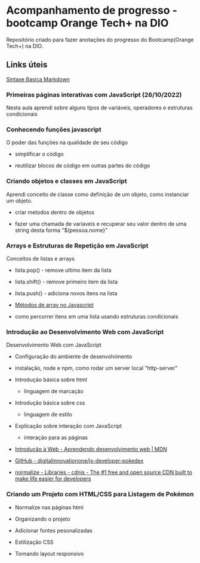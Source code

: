 # Acompanhamento de progresso - bootcamp Orange Tech+ na DIO

Repositório criado para fazer anotações do progresso do Bootcamp(Orange Tech+) na DIO.

## Links úteis

[Sintaxe Basica Markdown](https://www.markdownguide.org/basic-syntax)

### Primeiras páginas interativas com JavaScript (26/10/2022)

Nesta aula aprendi sobre alguns tipos de variáveis, operadores e estruturas condicionais

### Conhecendo funções javascript

O poder das funções na qualidade de seu código

- simplificar o código

- reutilizar blocos de código em outras partes do código

### Criando objetos e classes em JavaScript

Aprendi conceito de classe como definição de um objeto, como instanciar um objeto.

- criar metodos dentro de objetos

- fazer uma chamada de variaveis e recuperar seu valor dentro de uma string desta forma "${pessoa.nome}"

### Arrays e Estruturas de Repetição em JavaScript

Conceitos de listas e arrays

- lista.pop() - remove ultimo item da lista

- lista.shift() - remove primeiro item da lista

- lista.push() - adiciona novos itens na lista

- [Métodos de array no Javascript](https://juliocarneiro.medium.com/m%C3%A9todos-de-array-no-javascript-ef43c8f50c52)

- como percorrer itens em uma lista usando estruturas condicionais

### Introdução ao Desenvolvimento Web com JavaScript

Desenvolvimento Web com JavaScript

* Configuração do ambiente de desenvolvimento

* instalação, node e npm, como rodar um server local "http-server"

* Introdução básica sobre html
  
  * linguagem de marcação

* Introdução básica sobre css
  
  * linguagem de estilo

* Explicação sobre interação com JavaScript 
  
  * interação para as páginas

* [Introdução à Web - Aprendendo desenvolvimento web | MDN](https://developer.mozilla.org/pt-BR/docs/Learn/Getting_started_with_the_web)

* [GitHub - digitalinnovationone/js-developer-pokedex](https://github.com/digitalinnovationone/js-developer-pokedex)

* [normalize - Libraries - cdnjs - The #1 free and open source CDN built to make life easier for developers](https://cdnjs.com/libraries/normalize)

### Criando um Projeto com HTML/CSS para Listagem de Pokémon

* Normalize nas páginas html

* Organizando o projeto

* Adicionar fontes pesonalizadas

* Estilização CSS

* Tornando layout responsivo